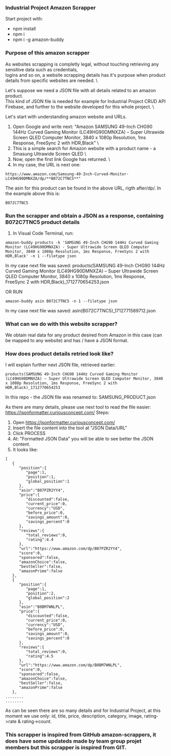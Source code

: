 ### Industrial Project Amazon Scrapper
Start project with: 
<ul>
<li>npm install</li>
<li>npm i</li>
<li>npm i -g amazon-buddy</li>
</ul>

### Purpose of this amazon scrapper
As websites scrapping is completly legal, without touching  retrieving any sensitive data such as credentials, \
logins  and so on, a website scrapping details has it's purpose when product details from specific websites are needed. \

Let's suppose we need a JSON file with all details related to an amazon product. \
This kind of JSON file is needed for example for Industrial Project CRUD API Firebase, and further to the website developed for this whole project. \

Let's start with understanding amazon website and URLs. 
1. Open Google and write next: "Amazon SAMSUNG 49-Inch CHG90 144Hz Curved Gaming Monitor (LC49HG90DMNXZA) – Super Ultrawide Screen QLED Computer Monitor, 3840 x 1080p Resolution, 1ms Response, FreeSync 2 with HDR,Black" \
2. This is a simple search for Amazon website with a product name - a Smasung Ultrawide Screen QLED \
3. Now, open the first link Google has returned. \
4. In my case, the URL is next one: 
```
https://www.amazon.com/Samsung-49-Inch-Curved-Monitor-LC49HG90DMNXZA/dp/**B072C7TNC5**"
```
The asin for this product can be found in the above URL, rigth after/dp/. 
In the example above this is:
```
B072C7TNC5
```
### Run the scrapper and obtain a JSON as a response, containing B072C7TNC5 product details
1. In Visual Code Terminal, run:
```
amazon-buddy products -k 'SAMSUNG 49-Inch CHG90 144Hz Curved Gaming Monitor (LC49HG90DMNXZA) - Super Ultrawide Screen QLED Computer Monitor, 3840 x 1080p Resolution, 1ms Response, FreeSync 2 with HDR,Black' -n 1 --filetype json
```
In my case next file was saved: products(SAMSUNG 49-Inch CHG90 144Hz Curved Gaming Monitor (LC49HG90DMNXZA) – Super Ultrawide Screen QLED Computer Monitor, 3840 x 1080p Resolution, 1ms Response, FreeSync 2 with HDR,Black)_1712770654253.json

OR RUN
```
amazon-buddy asin B072C7TNC5 -n 1 --filetype json
```
In my case next file was saved: asin(B072C7TNC5)_1712771589712.json


### What can we do with this website scrapper?
We obtain real data for any product desired from Amazon in this case (can be mapped to any website) and has / have a JSON format.

### How does product details retried look like?
I will explain further next JSON file, retrieved earlier:
```
products(SAMSUNG 49-Inch CHG90 144Hz Curved Gaming Monitor (LC49HG90DMNXZA) – Super Ultrawide Screen QLED Computer Monitor, 3840 x 1080p Resolution, 1ms Response, FreeSync 2 with HDR,Black)_1712770654253
```
In this repo - the JSON file was renamed to:  SAMSUNG_PRODUCT.json

As there are many details, please use next tool to read the file easier: https://jsonformatter.curiousconcept.com/
Steps:  
1. Open https://jsonformatter.curiousconcept.com/
2. Insert the file content into the tool at "JSON Data/URL"
3. Click PROCESS
4. At: "Formatted JSON Data" you will be able to see better the JSON content.
5. It looks like:
```
[
   {
      "position":{
         "page":1,
         "position":1,
         "global_position":1
      },
      "asin":"B07PZR2YY4",
      "price":{
         "discounted":false,
         "current_price":0,
         "currency":"USD",
         "before_price":0,
         "savings_amount":0,
         "savings_percent":0
      },
      "reviews":{
         "total_reviews":0,
         "rating":4.4
      },
      "url":"https://www.amazon.com/dp/B07PZR2YY4",
      "score":0,
      "sponsored":false,
      "amazonChoice":false,
      "bestSeller":false,
      "amazonPrime":false
   },
   {
      "position":{
         "page":1,
         "position":2,
         "global_position":2
      },
      "asin":"B0BM7WNLPL",
      "price":{
         "discounted":false,
         "current_price":0,
         "currency":"USD",
         "before_price":0,
         "savings_amount":0,
         "savings_percent":0
      },
      "reviews":{
         "total_reviews":0,
         "rating":4.5
      },
      "url":"https://www.amazon.com/dp/B0BM7WNLPL",
      "score":0,
      "sponsored":false,
      "amazonChoice":false,
      "bestSeller":false,
      "amazonPrime":false
   },
........
........
```
As can be seen there are so many details and for Industrial Project, at this moment we use only: id, title, price, description, category, image, rating->rate & rating->count.


### This scrapper is inspired from GitHub amazon-scrappers, it does have some updateds made by team group projet members but this scrapper is inspired from GIT.
